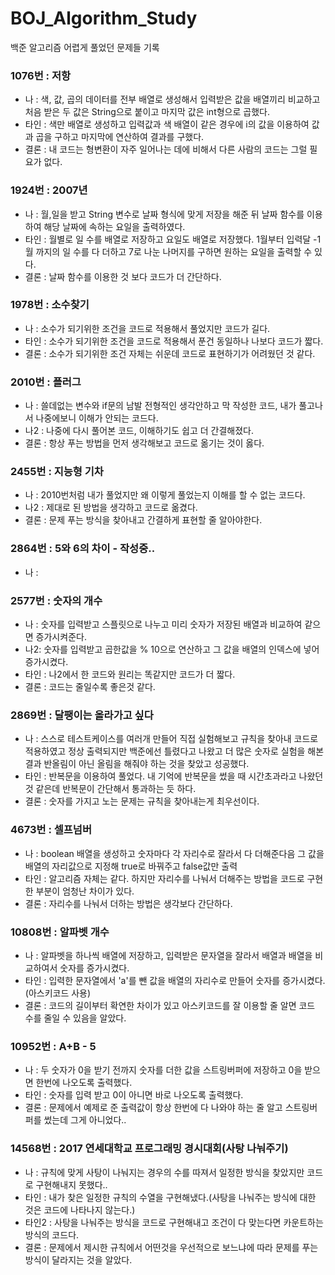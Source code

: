 # BOJ_Algorithm_Study
백준 알고리즘 어렵게 풀었던 문제들 기록

### 1076번 : 저항 
* 나 : 색, 값, 곱의 데이터를 전부 배열로 생성해서 입력받은 값을 배열끼리 비교하고 처음 받은 두 값은 String으로 붙이고 마지막 값은 int형으로 곱했다.
* 타인 : 색만 배열로 생성하고 입력값과 색 배열이 같은 경우에 i의 값을 이용하여 값과 곱을 구하고 마지막에 연산하여 결과를 구했다.
* 결론 : 내 코드는 형변환이 자주 일어나는 데에 비해서 다른 사람의 코드는 그럴 필요가 없다.

### 1924번 : 2007년
* 나 : 월,일을 받고 String 변수로 날짜 형식에 맞게 저장을 해준 뒤 날짜 함수를 이용하여 해당 날짜에 속하는 요일을 출력하였다.
* 타인 : 월별로 일 수를 배열로 저장하고 요일도 배열로 저장했다. 1월부터 입력달 -1 월 까지의 일 수를 다 더하고 7로 나눈 나머지를 구하면 원하는 요일을 출력할 수 있다.
* 결론 : 날짜 함수를 이용한 것 보다 코드가 더 간단하다.

### 1978번 : 소수찾기
* 나 : 소수가 되기위한 조건을 코드로 적용해서 풀었지만 코드가 길다.
* 타인 : 소수가 되기위한 조건을 코드로 적용해서 푼건 동일하나 나보다 코드가 짧다.
* 결론 : 소수가 되기위한 조건 자체는 쉬운데 코드로 표현하기가 어려웠던 것 같다.

### 2010번 : 플러그
* 나 : 쓸데없는 변수와 if문의 남발 전형적인 생각안하고 막 작성한 코드, 내가 풀고나서 나중에보니 이해가 안되는 코드다.
* 나2 : 나중에 다시 풀어본 코드, 이해하기도 쉽고 더 간결해졌다.
* 결론 : 항상 푸는 방법을 먼저 생각해보고 코드로 옮기는 것이 옳다.

### 2455번 : 지능형 기차
* 나 : 2010번처럼 내가 풀었지만 왜 이렇게 풀었는지 이해를 할 수 없는 코드다.
* 나2 : 제대로 된 방법을 생각하고 코드로 옮겼다.
* 결론 : 문제 푸는 방식을 찾아내고 간결하게 표현할 줄 알아야한다.

### 2864번 : 5와 6의 차이 - 작성중..
* 나 : 

### 2577번 : 숫자의 개수
* 나 : 숫자를 입력받고 스플릿으로 나누고 미리 숫자가 저장된 배열과 비교하여 같으면 증가시켜준다.
* 나2: 숫자를 입력받고 곱한값을 % 10으로 연산하고 그 값을 배열의 인덱스에 넣어 증가시켰다.
* 타인 : 나2에서 한 코드와 원리는 똑같지만 코드가 더 짧다.
* 결론 : 코드는 줄일수록 좋은것 같다.

### 2869번 : 달팽이는 올라가고 싶다
* 나 : 스스로 테스트케이스를 여러개 만들어 직접 실험해보고 규칙을 찾아내 코드로 적용하였고 정상 출력되지만 백준에선 틀렸다고 나왔고 더 많은 숫자로 실험을 해본 결과 반올림이 아닌 올림을 해줘야 하는 것을 찾았고 성공했다.
* 타인 : 반복문을 이용하여 풀었다. 내 기억에 반복문을 썼을 때 시간초과라고 나왔던 것 같은데 반복문이 간단해서 통과하는 듯 하다.
* 결론 : 숫자를 가지고 노는 문제는 규칙을 찾아내는게 최우선이다.

### 4673번 : 셀프넘버
* 나 : boolean 배열을 생성하고 숫자마다 각 자리수로 잘라서 다 더해준다음 그 값을 배열의 자리값으로 지정해 true로 바꿔주고 false값만 출력
* 타인 : 알고리즘 자체는 같다. 하지만 자리수를 나눠서 더해주는 방법을 코드로 구현한 부분이 엄청난 차이가 있다. 
* 결론 : 자리수를 나눠서 더하는 방법은 생각보다 간단하다.

### 10808번 : 알파벳 개수 
* 나 : 알파벳을 하나씩 배열에 저장하고, 입력받은 문자열을 잘라서 배열과 배열을 비교하여서 숫자를 증가시켰다.
* 타인 : 입력한 문자열에서 'a'를 뺀 값을 배열의 자리수로 만들어 숫자를 증가시켰다. (아스키코드 사용)
* 결론 : 코드의 길이부터 확연한 차이가 있고 아스키코드를 잘 이용할 줄 알면 코드 수를 줄일 수 있음을 알았다. 

### 10952번 : A+B - 5 
* 나 : 두 숫자가 0을 받기 전까지 숫자를 더한 값을 스트링버퍼에 저장하고 0을 받으면 한번에 나오도록 출력했다.
* 타인 : 숫자를 입력 받고 0이 아니면 바로 나오도록 출력했다.
* 결론 : 문제에서 예제로 준 출력값이 항상 한번에 다 나와야 하는 줄 알고 스트링버퍼를 썼는데 그게 아니었다..

### 14568번 : 2017 연세대학교 프로그래밍 경시대회(사탕 나눠주기)
* 나 : 규칙에 맞게 사탕이 나눠지는 경우의 수를 따져서 일정한 방식을 찾았지만 코드로 구현해내지 못했다..
* 타인 : 내가 찾은 일정한 규칙의 수열을 구현해냈다.(사탕을 나눠주는 방식에 대한 것은 코드에 나타나지 않는다.)
* 타인2 : 사탕을 나눠주는 방식을 코드로 구현해내고 조건이 다 맞는다면 카운트하는 방식의 코드다.
* 결론 : 문제에서 제시한 규칙에서 어떤것을 우선적으로 보느냐에 따라 문제를 푸는 방식이 달라지는 것을 알았다.
